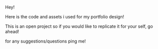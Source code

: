 Hey!

Here is the code and assets i used for my portfolio design!

This is an open project so if you would like to replicate it for your self, go ahead!

for any suggestions/questions ping me!
